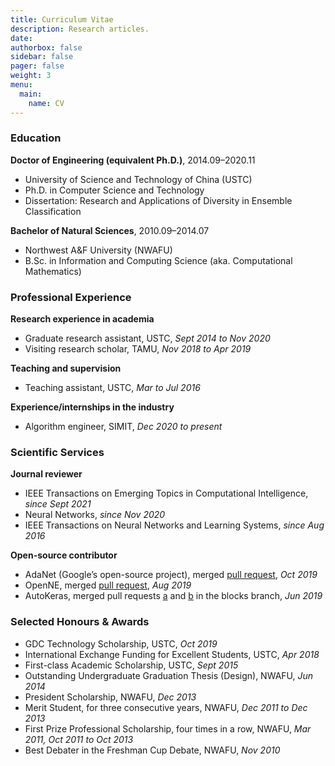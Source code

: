 ```yaml
---
title: Curriculum Vitae
description: Research articles.
date: 
authorbox: false
sidebar: false
pager: false
weight: 3
menu:
  main:
    name: CV
---
```



<!--more-->


### Education

**Doctor of Engineering (equivalent Ph.D.)**, 2014.09–2020.11
- University of Science and Technology of China (USTC)
- Ph.D. in Computer Science and Technology
- Dissertation: Research and Applications of Diversity in Ensemble Classification

**Bachelor of Natural Sciences**, 2010.09–2014.07
- Northwest A&F University (NWAFU)
- B.Sc. in Information and Computing Science (aka. Computational Mathematics)


### Professional Experience

**Research experience in academia**
- Graduate research assistant, USTC, *Sept 2014 to Nov 2020*
- Visiting research scholar, TAMU, *Nov 2018 to Apr 2019*

**Teaching and supervision**
- Teaching assistant, USTC, *Mar to Jul 2016*

**Experience/internships in the industry**
- Algorithm engineer, SIMIT, *Dec 2020 to present*

<!--
- Intern, TENCENT, *Dec 2019 to Mar 2020*
- NLP algorithm engineer intern, RICH AI, *Aug to Oct 2019*
- Image algorithm engineer intern, RICH AI, *Aug 2018*
-->


### Scientific Services

**Journal reviewer**
- IEEE Transactions on Emerging Topics in Computational Intelligence, *since Sept 2021*
- Neural Networks, *since Nov 2020*
- IEEE Transactions on Neural Networks and Learning Systems, *since Aug 2016*

**Open-source contributor**
- AdaNet (Google’s open-source project), merged [pull request](https://github.com/tensorflow/adanet/pull/133), *Oct 2019*
- OpenNE, merged [pull request](https://github.com/thunlp/OpenNE/pull/81), *Aug 2019*
- AutoKeras, merged pull requests [a](https://github.com/keras-team/autokeras/pull/656) and [b](https://github.com/keras-team/autokeras/pull/666) in the blocks branch, *Jun 2019*


### Selected Honours & Awards

- GDC Technology Scholarship, USTC, *Oct 2019*
- International Exchange Funding for Excellent Students, USTC, *Apr 2018*
- First-class Academic Scholarship, USTC, *Sept 2015*
- Outstanding Undergraduate Graduation Thesis (Design), NWAFU, *Jun 2014*
- President Scholarship, NWAFU, *Dec 2013*
- Merit Student, for three consecutive years, NWAFU, *Dec 2011 to Dec 2013*
- First Prize Professional Scholarship, four times in a row, NWAFU, *Mar 2011, Oct 2011 to Oct 2013*
- Best Debater in the Freshman Cup Debate, NWAFU, *Nov 2010*

<!--
- Second-class Academic Scholarship, USTC, *Sept 2014, Sept 2016 to Sept 2018*

- Excellence Award of the Undergraduate Innovation Forum and Finding Presentation, NWAFU, *Jan 2013*
-->

